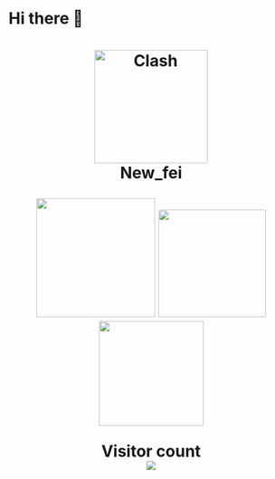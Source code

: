 # Hi there 👋
<h1 align="center">
  <img src="https://raw.githubusercontent.com/NewFei666/CDN/main/avatar.jpg" alt="Clash" width="200">
  <br>
  New_fei
  </br>
<p align="center"> 
  <a href="https://t.me/newfei"><img src="https://raw.githubusercontent.com/NewFei666/CDN/a5b167157f92a3275ede84dce342a296d42ebcdd/telegram.svg" width="210px"/></a>
  <a href="https://discord.com/channels/New_fei#6097"><img src="https://raw.githubusercontent.com/NewFei666/CDN/a5b167157f92a3275ede84dce342a296d42ebcdd/discord.svg" width="190px"/></a>
  <a href="https://newfei.top"><img src="https://raw.githubusercontent.com/NewFei666/CDN/a5b167157f92a3275ede84dce342a296d42ebcdd/website.svg" width="185px"/></a>
  </br>
</p>
<p align="center"> 
  Visitor count</br>
  <img src="https://profile-counter.glitch.me/NewFei666/count.svg" />
</p>
